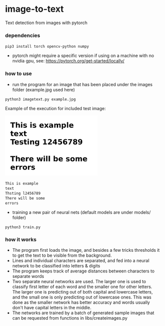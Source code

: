 # image-to-text
Text detection from images with pytorch

### dependencies
`pip3 install torch opencv-python numpy`
* pytorch might require a specific version if using on a machine with no nvidia gpu, see: https://pytorch.org/get-started/locally/


### how to use

* run the program for an image that has been placed under the images folder (example.jpg used here)
```
python3 imagetext.py example.jpg
```
Example of the execution for included test image:

<img src="https://github.com/MilanFIN/image-to-text/blob/main/images/example.jpg?raw=true" alt="image with sample text" width="300"/>

```
This is example
text
Thsting l2456789
There will be some
errors
```

* training a new pair of neural nets (default models are under models/ folder)
```
python3 train.py
```

### how it works

* The program first loads the image, and besides a few tricks thresholds it to get the text to be visible from the background.
* Lines and individual characters are separated, and fed into a neural network to be classified into letters & digits
* The program keeps track of average distances between characters to separate words
* Two separate neural networks are used. The larger one is used to classify first letter of each word and the smaller one for other letters. The larger one is predicting out of both capital and lowercase letters, and the small one is only predicting out of lowercase ones. This was done as the smaller network has better accuracy and words usually don't have capital letters in the middle.
* The networks are trained by a batch of generated sample images that can be requested from functions in libs/createimages.py
